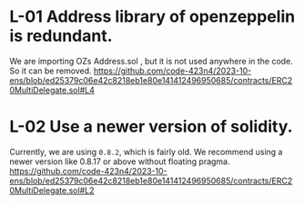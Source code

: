 # L-01 Address library of openzeppelin is redundant.

We are importing OZs Address.sol , but it is not used anywhere in the code. So it can be removed.
https://github.com/code-423n4/2023-10-ens/blob/ed25379c06e42c8218eb1e80e141412496950685/contracts/ERC20MultiDelegate.sol#L4

# L-02 Use a newer version of solidity.
Currently, we are using `0.8.2`, which is fairly old. We recommend using a newer version like 0.8.17 or above without floating pragma.
https://github.com/code-423n4/2023-10-ens/blob/ed25379c06e42c8218eb1e80e141412496950685/contracts/ERC20MultiDelegate.sol#L2


